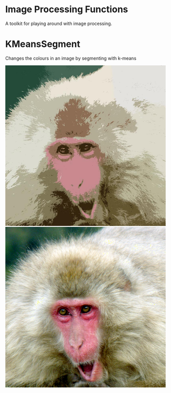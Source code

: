# Image Processing Functions

A toolkit for playing around with image processing.

# KMeansSegment
Changes the colours in an image by segmenting with k-means

![MonkeyK](./Examples/KMeansSegment/MonkeyFace-16.jpg)
![MonkeySource](./Examples/KMeansSegment/MonkeyFace.jpg)
